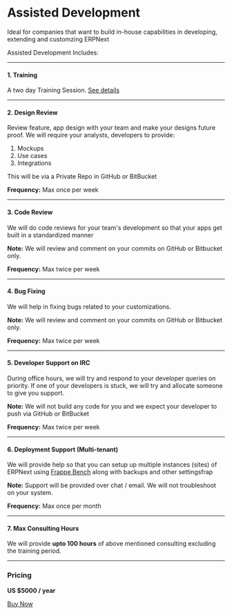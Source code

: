 # Assisted Development

<p class="lead">Ideal for companies that want to build in-house capabilities in developing, extending and customzing ERPNext</p>

Assisted Development Includes:

---

#### 1. Training

A two day Training Session. [See details](/pricing/developer-training)

---

#### 2. Design Review

Review feature, app design with your team and make your designs future proof. We will require your analysts, developers to provide:

1. Mockups
1. Use cases
1. Integrations

This will be via a Private Repo in GitHub or BitBucket

**Frequency:** Max once per week

---

#### 3. Code Review

We will do code reviews for your team's development so that your apps get built in a standardized manner

**Note:** We will review and comment on your commits on GitHub or Bitbucket only.

**Frequency:** Max twice per week

---

#### 4. Bug Fixing

We will help in fixing bugs related to your customizations.

**Note:** We will review and comment on your commits on GitHub or Bitbucket only.

**Frequency:** Max twice per week

---

#### 5. Developer Support on IRC

During office hours, we will try and respond to your developer queries on priority. If one of your developers is stuck, we will try and allocate someone to give you support.

**Note:** We will not build any code for you and we expect your developer to push via GitHub or BitBucket

**Frequency:** Max twice per week

---

#### 6. Deployment Support (Multi-tenant)

We will provide help so that you can setup up multiple instances (sites) of ERPNext using [Frappe Bench](https://github.com/frappe/bench) along with backups and other settingsfrap

**Note:** Support will be provided over chat / email. We will not troubleshoot on your system.

**Frequency:** Max once per month

---

#### 7. Max Consulting Hours

We will provide **upto 100 hours** of above mentioned consulting excluding the training period.

---

### Pricing

**US $5000 / year**

<a href="/pricing/payment" class="btn btn-success">Buy Now</a>
